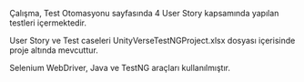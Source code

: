 Çalışma, Test Otomasyonu sayfasında 4 User Story kapsamında yapılan testleri içermektedir.

User Story ve Test caseleri UnityVerseTestNGProject.xlsx dosyası içerisinde proje altında mevcuttur.

Selenium WebDriver, Java ve TestNG araçları kullanılmıştır.

